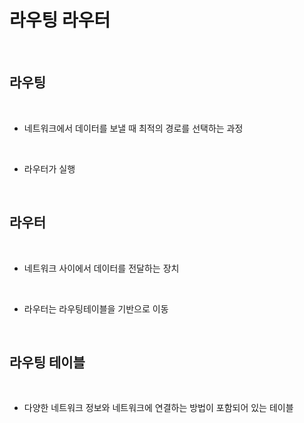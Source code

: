 # 라우팅 라우터

<br>

## 라우팅

<br>

- 네트워크에서 데이터를 보낼 때 최적의 경로를 선택하는 과정
  
<br>

- 라우터가 실행

<br>

## 라우터 

<br>

- 네트워크 사이에서 데이터를 전달하는 장치
 
<br>

- 라우터는 라우팅테이블을 기반으로 이동

<br>

## 라우팅 테이블

<br>

- 다양한 네트워크 정보와 네트워크에 연결하는 방법이 포함되어 있는 테이블